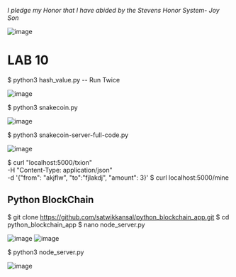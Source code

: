 *I pledge my Honor that I have abided by the Stevens Honor System- Joy Son*

![image](https://user-images.githubusercontent.com/98338109/230747106-a5979cb8-3e0a-475d-83ec-99f47c52a735.png)

# LAB 10

$ python3 hash_value.py -- Run Twice

![image](https://user-images.githubusercontent.com/98338109/230747138-90ba912e-b158-4ed9-a6b8-f034084b16ea.png)

$ python3 snakecoin.py

![image](https://user-images.githubusercontent.com/98338109/230747165-390e5f5b-b036-4fb0-b314-b019513891c2.png)

$ python3 snakecoin-server-full-code.py

![image](https://user-images.githubusercontent.com/98338109/230747526-42ee2879-b006-4625-a534-1e2e3942abc2.png)


$ curl "localhost:5000/txion" \
     -H "Content-Type: application/json" \
     -d '{"from": "akjflw", "to":"fjlakdj", "amount": 3}'
$ curl localhost:5000/mine

## Python BlockChain
$ git clone https://github.com/satwikkansal/python_blockchain_app.git
$ cd python_blockchain_app
$ nano node_server.py

![image](https://user-images.githubusercontent.com/98338109/230747772-1cd224cc-b320-411e-a59e-e34ba57b976a.png)
![image](https://user-images.githubusercontent.com/98338109/230747759-003c56ac-7bb2-4d4a-90db-63de2bb19ab0.png)

$ python3 node_server.py

![image](https://user-images.githubusercontent.com/98338109/230747784-4b2285a0-64c2-40b2-be27-33ac65b1df8d.png)
